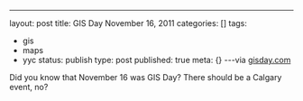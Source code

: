 ---
layout: post
title: GIS Day November 16, 2011
categories: []
tags:
- gis
- maps
- yyc
status: publish
type: post
published: true
meta: {}
---via 
[gisday.com](http://www.gisday.com/)
    
Did you know that November 16 was GIS Day?  There should be a Calgary event, no?
